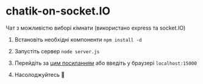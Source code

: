 # chatik-on-socket.IO
Чат з можливістю виборі кімнати (використано express та socket.IO)

1) Встановіть необхідні компоненти `npm install -d`

2) Запустіть сервер `node server.js`

3) Перейдіть за [цим посиланням](http://localhost:15000/) або введіть у браузері `localhost:15000`

4) Насолоджуйтесь 🤠
